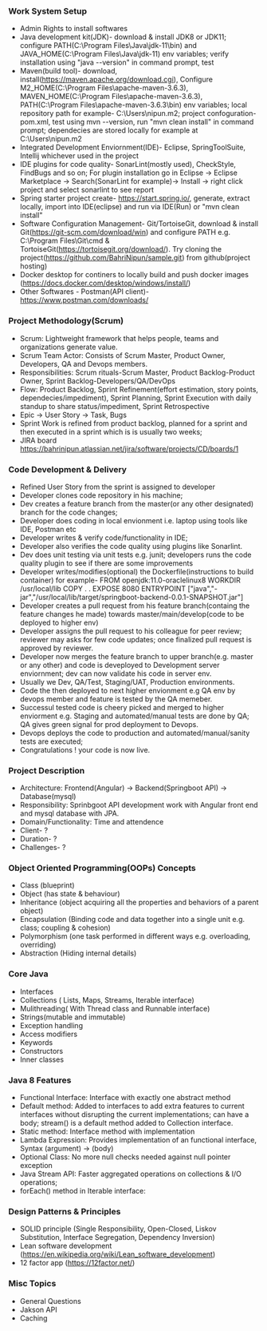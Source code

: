 ### Work System Setup
- Admin Rights to install softwares
- Java development kit(JDK)- download & install JDK8 or JDK11; configure PATH(C:\Program Files\Java\jdk-11\bin) and JAVA_HOME(C:\Program Files\Java\jdk-11) env variables; verify installation using "java --version" in command prompt, test
- Maven(build tool)- download, install(https://maven.apache.org/download.cgi), Configure M2_HOME(C:\Program Files\apache-maven-3.6.3), MAVEN_HOME(C:\Program Files\apache-maven-3.6.3), PATH(C:\Program Files\apache-maven-3.6.3\bin) env variables; local repository path for example- C:\Users\nipun\.m2; project confoguration- pom.xml, test using mvn --version, run "mvn clean install" in command prompt; dependecies are stored locally for example at C:\Users\nipun\.m2
- Integrated Development Enviornment(IDE)- Eclipse, SpringToolSuite, Intellij whichever used in the project
- IDE plugins for code quality- SonarLint(mostly used), CheckStyle, FindBugs and so on; For plugin installation go in Eclipse -> Eclipse Marketplace -> Search(SonarLint for example)-> Install -> right click project and select sonarlint to see report
- Spring starter project create- https://start.spring.io/, generate, extract locally, import into IDE(eclipse) and run via IDE(Run) or "mvn clean install"
- Software Configuration Management- Git/TortoiseGit, download & install Git(https://git-scm.com/download/win) and configure PATH e.g. C:\Program Files\Git\cmd & TortoiseGit(https://tortoisegit.org/download/). Try cloning the project(https://github.com/BahriNipun/sample.git) from github(project hosting)
- Docker desktop for continers to locally build and push docker images (https://docs.docker.com/desktop/windows/install/)
- Other Softwares - Postman(API client)-https://www.postman.com/downloads/

### Project Methodology(Scrum)
- Scrum: Lightweight framework that helps people, teams and organizations generate value.
- Scrum Team Actor: Consists of Scrum Master, Product Owner, Developers, QA and Devops members.
- Responsibilities: Scrum rituals-Scrum Master, Product Backlog-Product Owner, Sprint Backlog-Developers/QA/DevOps
- Flow: Product Backlog, Sprint Refinement(effort estimation, story points, dependecies/impediment), Sprint Planning, Sprint Execution with daily standup to share status/impediment, Sprint Retrospective
- Epic -> User Story -> Task, Bugs
- Sprint Work is refined from product backlog, planned for a sprint and then executed in a sprint which is is usually two weeks;
- JIRA board https://bahrinipun.atlassian.net/jira/software/projects/CD/boards/1

### Code Development & Delivery
- Refined User Story from the sprint is assigned to developer
- Developer clones code repository in his machine; 
- Dev creates a feature branch from the master(or any other designated) branch for the code changes;
- Developer does coding in local envionment i.e. laptop using tools like IDE, Postman etc
- Developer writes & verify code/functionality in IDE; 
- Developer also verifies the code quality using plugins like Sonarlint.
- Dev does unit testing via unit tests e.g. junit; developers runs the code quality plugin to see if there are some improvements
- Developer writes/modifies(optional) the Dockerfile(instructions to build container) for example-
    FROM openjdk:11.0-oraclelinux8
    WORKDIR /usr/local/lib
    COPY . .
    EXPOSE 8080
    ENTRYPOINT ["java","-jar","/usr/local/lib/target/springboot-backend-0.0.1-SNAPSHOT.jar"]
- Developer creates a pull request from his feature branch(containg the feature changes he made) towards master/main/develop(code to be deployed to higher env)
- Developer assigns the pull request to his colleague for peer review; reviewer may asks for few code updates; once finalized pull request is approved by reviewer.
- Developer now merges the feature branch to upper branch(e.g. master or any other) and code is deveployed to Development server enviornment; dev can now validate his    code in server env.
- Usually we Dev, QA/Test, Staging/UAT, Production environments.
- Code the then deployed to next higher envionment e.g QA env by devops member and feature is tested by the QA memeber.
- Successul tested code is cheery picked and merged to higher enviorment e.g. Staging and automated/manual tests are done by QA; QA gives green signal for prod deployment to Devops.
- Devops deploys the code to production and automated/manual/sanity tests are executed;
- Congratulations ! your code is now live.

### Project Description
- Architecture: Frontend(Angular) -> Backend(Springboot API) -> Database(mysql)
- Responsibility: Sprinbgoot API development work with Angular front end and mysql database with JPA.
- Domain/Functionality: Time and attendence 
- Client- ?
- Duration- ?
- Challenges- ?

### Object Oriented Programming(OOPs) Concepts
- Class (blueprint)
- Object (has state & behaviour)
- Inheritance (object acquiring all the properties and behaviors of a parent object)
- Encapsulation (Binding code and data together into a single unit e.g. class; coupling & cohesion)
- Polymorphism (one task performed in different ways e.g. overloading, overriding)
- Abstraction (Hiding internal details)

### Core Java
- Interfaces
- Collections ( Lists, Maps, Streams, Iterable interface)
- Mulithreading( With Thread class and Runnable interface)
- Strings(mutable and immutable)
- Exception handling
- Access modifiers
- Keywords
- Constructors
- Inner classes

### Java 8 Features
- Functional Interface: Interface with exactly one abstract method
- Default method:  Added to interfaces to add extra features to current interfaces without disrupting the current implementations; can have a body; stream() is a   default method added to Collection interface.
- Static method: Interface method with implementation
- Lambda Expression: Provides implementation of an functional interface, Syntax (argument) → (body)
- Optional Class: No more null checks needed against null pointer exception
- Java Stream API: Faster aggregated operations on collections & I/O operations; 
- forEach() method in Iterable interface: 

### Design Patterns & Principles
- SOLID principle (Single Responsibility, Open-Closed, Liskov Substitution, Interface Segregation, Dependency Inversion)
- Lean software development (https://en.wikipedia.org/wiki/Lean_software_development)
- 12 factor app (https://12factor.net/)

### Misc Topics
- General Questions
- Jakson API
- Caching
